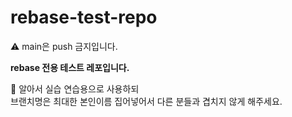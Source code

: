# rebase-test-repo

⚠️ main은 push 금지입니다.

**rebase 전용 테스트 레포입니다.**

🚨 알아서 실습 연습용으로 사용하되 <br/> 브랜치명은 최대한 본인이름 집어넣어서 다른 분들과 겹치지 않게 해주세요.

